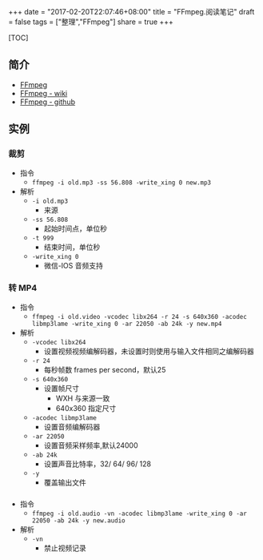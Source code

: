 +++
date = "2017-02-20T22:07:46+08:00"
title = "FFmpeg.阅读笔记"
draft = false
tags = ["整理","FFmpeg"]
share = true
+++

[TOC]

## 简介
- [FFmpeg](https://ffmpeg.org/)
- [FFmpeg - wiki](https://zh.wikipedia.org/wiki/FFmpeg)
- [FFmpeg - github](https://github.com/FFmpeg/FFmpeg)

## 实例
### 裁剪
- 指令
  + `ffmpeg -i old.mp3 -ss 56.808 -write_xing 0 new.mp3`
- 解析
  + `-i old.mp3`
    * 来源
  + `-ss 56.808`
    * 起始时间点，单位秒
  + `-t 999`
    * 结束时间，单位秒
  + `-write_xing 0`
    * 微信-IOS 音频支持

### 转 MP4
- 指令
  + `ffmpeg -i old.video -vcodec libx264 -r 24 -s 640x360 -acodec libmp3lame -write_xing 0 -ar 22050 -ab 24k -y new.mp4`
- 解析
  + `-vcodec libx264`
    * 设置视频视频编解码器，未设置时则使用与输入文件相同之编解码器
  + `-r 24`
    * 每秒帧数 frames per second，默认25
  + `-s 640x360`
    * 设置帧尺寸
      - WXH 与来源一致
      - 640x360 指定尺寸
  + `-acodec libmp3lame`
    * 设置音频编解码器
  + `-ar 22050`
    * 设置音频采样频率,默认24000
  + `-ab 24k `
    * 设置声音比特率，32/ 64/ 96/ 128
  + `-y`
    * 覆盖输出文件

###
- 指令
  + `ffmpeg -i old.audio -vn -acodec libmp3lame -write_xing 0 -ar 22050 -ab 24k -y new.audio`
- 解析
  + `-vn`
    * 禁止视频记录